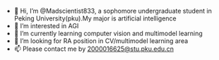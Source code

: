 - 👋 Hi, I’m @Madscientist833, a sophomore undergraduate student in Peking University(pku).My major is artificial intelligence
- 👀 I’m interested in AGI
- 🌱 I’m currently learning computer vision and multimodel learning
- 💞️ I’m looking for RA position in CV/multimodel learning area
- 📫 Please contact me by 2000016625@stu.pku.edu.cn

<!---
Madscientist833/Madscientist833 is a ✨ special ✨ repository because its `README.md` (this file) appears on your GitHub profile.
You can click the Preview link to take a look at your changes.
--->
